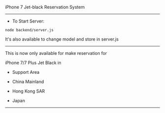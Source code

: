 iPhone 7 Jet-black Reservation System
*************************************

- To Start Server:

```
node backend/server.js
```

It's also available to change model and store in server.js
*************************************

This is now only available for make reservation for 

iPhone 7/7 Plus Jet Black in

- Support Area

 - China Mainland

 - Hong Kong SAR
  
 - Japan

************************************